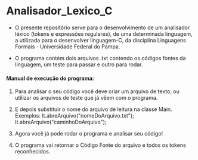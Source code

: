 # Analisador_Lexico_C

- O presente repositório serve para o desenvolvimento de um analisador léxico (tokens e expressões regulares), de uma determinada linguagem, a utilizada para o desenvolver linguagem-C, da disciplina Linguagens Formais - Universidade Federal do Pampa.

- O programa contém dois arquivos .txt contendo os códigos fontes da linguagem, um teste para passar e outro para rodar.

#### Manual de execução do programa:

1. Para analisar o seu código você deve criar um arquivo de texto, ou utilizar os arquivos de teste que já vêem com o programa. 
2. E depois substituir o nome do arquivo de leitura na classe Main.
Exemplos: 
        lt.abreArquivo("nomeDoArquivo.txt");
        lt.abreArquivo("caminhoDoArquivo");

3. Agora você já pode rodar o programa e analisar seu código!

4. O programa vai retornar o Código Fonte do arquivo e todos os tokens reconhecidos.

 
